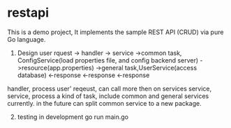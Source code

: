 # restapi
This is a demo project, It implements the sample REST API (CRUD) via pure Go language. 


1. Design
user rquest -> handler 
                 -> service
                      ->common task, ConfigService(load properties file, and config backend server)
                          ->resource(app.properties)
                      ->general task,UserService(access database)
                      <-response
                <-response
            <-response

handler,  process user' reqeust, can call more then on services 
service,  service, process a kind of task, include common and general services currently. in the future can split common service to a new package. 

2. testing in development 
go run main.go
